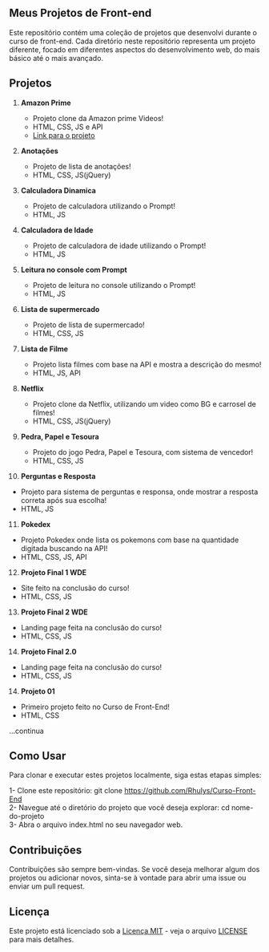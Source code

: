 ## **Meus Projetos de Front-end**

Este repositório contém uma coleção de projetos que desenvolvi durante o curso de front-end. Cada diretório neste repositório representa um projeto diferente, focado em diferentes aspectos do desenvolvimento web, do mais básico até o mais avançado.
## **Projetos**

1. **Amazon Prime**
   - Projeto clone da Amazon prime Videos!
   - HTML, CSS, JS e API
   - [Link para o projeto](https://www.linkedin.com/feed/update/urn:li:activity:7211009909822230528/)
     
2. **Anotações**
   - Projeto de lista de anotações!
   - HTML, CSS, JS(jQuery)
     
3. **Calculadora Dinamica**
   - Projeto de calculadora utilizando o Prompt!
   - HTML, JS
     
4. **Calculadora de Idade**
   - Projeto de calculadora de idade utilizando o Prompt!
   - HTML, JS
     
5. **Leitura no console com Prompt**
   - Projeto de leitura no console utilizando o Prompt!
   - HTML, JS
     
6. **Lista de supermercado**
   - Projeto de lista de supermercado!
   - HTML, CSS, JS
     
7. **Lista de Filme**
   - Projeto lista filmes com base na API e mostra a descrição do mesmo!
   - HTML, JS, API
  
8. **Netflix**
   - Projeto clone da Netflix, utilizando um video como BG e carrosel de filmes!
   - HTML, CSS, JS(jQuery)
  
9. **Pedra, Papel e Tesoura**
   - Projeto do jogo Pedra, Papel e Tesoura, com sistema de vencedor!
   - HTML, CSS, JS
  
10. **Perguntas e Resposta**
   - Projeto para sistema de perguntas e responsa, onde mostrar a resposta correta após sua escolha!
   - HTML, JS
  
11. **Pokedex**
   - Projeto Pokedex onde lista os pokemons com base na quantidade digitada buscando na API!
   - HTML, CSS, JS, API
  
12. **Projeto Final 1 WDE**
   - Site feito na conclusão do curso!
   - HTML, CSS, JS
  
13. **Projeto Final 2 WDE**
   - Landing page feita na conclusão do curso!
   - HTML, CSS, JS
  
14. **Projeto Final 2.0**
   - Landing page feita na conclusão do curso!
   - HTML, CSS, JS
  
14. **Projeto 01**
   - Primeiro projeto feito no Curso de Front-End!
   - HTML, CSS
  
...continua

## **Como Usar**
Para clonar e executar estes projetos localmente, siga estas etapas simples:

1- Clone este repositório: git clone https://github.com/Rhulys/Curso-Front-End   
2- Navegue até o diretório do projeto que você deseja explorar: cd nome-do-projeto   
3- Abra o arquivo index.html no seu navegador web.

## **Contribuições**  
Contribuições são sempre bem-vindas. Se você deseja melhorar algum dos projetos ou adicionar novos, sinta-se à vontade para abrir uma issue ou enviar um pull request.

## **Licença**  
Este projeto está licenciado sob a [Licença MIT](https://opensource.org/licenses/MIT) - veja o arquivo [LICENSE](/LICENSE) para mais detalhes.

